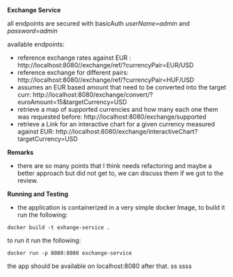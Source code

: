 

**Exchange Service**

all endpoints are secured with basicAuth *userName=admin* and *password=admin*

available endpoints: 
* reference exchange rates against EUR : http://localhost:8080//exchange/ref/?currencyPair=EUR/USD 
* reference exchange for different pairs:  http://localhost:8080//exchange/ref/?currencyPair=HUF/USD
* assumes an EUR based amount that need to be converted into the target curr:  http://localhost:8080/exchange/convert/?euroAmount=15&targetCurrency=USD
* retrieve a map of supported currencies and how many each one them was requested before:  http://localhost:8080/exchange/supported
* retrieve a Link for an interactive chart for a given currency measured against EUR:  http://localhost:8080/exchange/interactiveChart?targetCurrency=USD

**Remarks**
* there are so many points that I think needs refactoring and maybe a better approach but did not get to, we can discuss 
them if we got to the review.
  

**Running and Testing**
* the application is containerized in a very simple docker Image,  to build it run the following:

`docker build -t exhange-service .
  `

to run it run the following: 

`
docker run -p 8080:8080 exchange-service
`

the app should be available on localhost:8080 after that.
ss
ssss